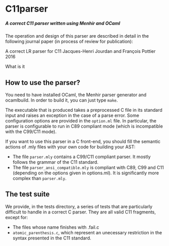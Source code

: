 C11parser
=========

##### A correct C11 parser written using Menhir and OCaml

The operation and design of this parser are described in detail in the
following journal paper (in process of review for publication):

<quote>
  A correct LR parser for C11
  Jacques-Henri Jourdan and François Pottier
  2016
</quote>

What is it

How to use the parser?
----------------------

You need to have installed OCaml, the Menhir parser generator and
ocamlbuild. In order to build it, you can just type `make`.

The executable that is produced takes a preprocessed C file in its
standard input and raises an exception in the case of a parse
error. Some configuration options are provided in the `option.ml`
file. In particular, the parser is configurable to run in C89
compliant mode (which is incompatible with the C99/C11 mode).

If you want to use this parser in a C front-end, you should fill the
semantic actions of .mly files with your own code for building your
AST:
  - The file `parser.mly` contains a C99/C11 compliant parser. It
    mostly follows the grammar of the C11 standard.
  - The file `parser_ansi_compatible.mly` is compliant with C89, C99 and
    C11 (depending on the options given in options.ml). It is
    significantly more complex than `parser.mly`.

The test suite
--------------

We provide, in the tests directory, a series of tests that are
particularly difficult to handle in a correct C parser. They are all
valid C11 fragments, except for:
  - The files whose name finishes with .fail.c
  - `atomic_parenthesis.c`, which represent an unecessary restriction in
    the syntax presented in the C11 standard.

